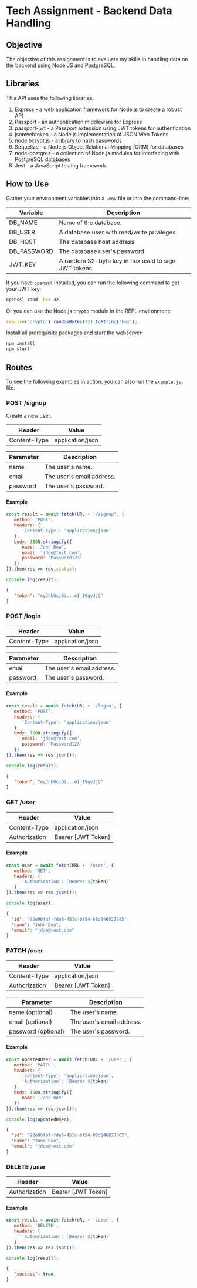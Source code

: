 # Tech Assignment - Backend Data Handling

## Objective
The objective of this assignment is to evaluate my skills in handling data on the backend using Node.JS and PostgreSQL.

## Libraries
This API uses the following libraries:
1. Express - a web application framework for Node.js to create a robust API
2. Passport - an authentication middleware for Express
3. passport-jwt - a Passport extension using JWT tokens for authentication
4. jsonwebtoken - a Node.js implementation of JSON Web Tokens
5. node.bcrypt.js - a library to hash passwords
6. Sequelize - a Node.js Object Relational Mapping (ORM) for databases
7. node-postgres - a collection of Node.js modules for interfacing with PostgreSQL databases
8. Jest - a JavaScript testing framework

## How to Use
Gather your environment variables into a `.env` file or into the command-line:

| Variable    |                     Description                      |
| ----------- | ---------------------------------------------------- |
| DB_NAME     | Name of the database.                                |
| DB_USER     | A database user with read/write privileges.          |
| DB_HOST     | The database host address.                           |
| DB_PASSWORD | The database user's password.                        |
| JWT_KEY     | A random 32-byte key in hex used to sign JWT tokens. |

If you have `openssl` installed, you can run the following command to get your JWT key:
```bash
openssl rand -hex 32
```

Or you can use the Node.js `crypto` module in the REPL environment:
```javascript
require('crypto').randomBytes(32).toString('hex');
```

Install all prerequisite packages and start the webserver:
```bash
npm install
npm start
```

## Routes

To see the following examples in action, you can also run the `example.js` file.

### POST /signup
Create a new user.

| Header       | Value            |
| ------------ | ---------------- |
| Content-Type | application/json |

| Parameter | Description               |
| --------- | ------------------------- |
| name      | The user's name.          |
| email     | The user's email address. |
| password  | The user's password.      |

#### Example

```javascript
const result = await fetch(URL + '/signup', {
   method: 'POST',
   headers: {
      'Content-Type': 'application/json'
   },
   body: JSON.stringify({
      name: 'John Doe',
      email: 'jdoe@test.com',
      password: 'Password123'
   })
}).then(res => res.status);

console.log(result);
```

```json
{
   "token": "eyJhbGciOi...eI_I9gyJjQ"
}
```

### POST /login

| Header       | Value            |
| ------------ | ---------------- |
| Content-Type | application/json |

| Parameter | Description               |
| --------- | ------------------------- |
| email     | The user's email address. |
| password  | The user's password.      |

#### Example

```javascript
const result = await fetch(URL + '/login', {
   method: 'POST',
   headers: {
      'Content-Type': 'application/json'
   },
   body: JSON.stringify({
      email: 'jdoe@test.com',
      password: 'Password123'
   })
}).then(res => res.json());

console.log(result);
```

```json
{
   "token": "eyJhbGciOi...eI_I9gyJjQ"
}
```

### GET /user

| Header        | Value              |
| ------------- | ------------------ |
| Content-Type  | application/json   |
| Authorization | Bearer [JWT Token] |

#### Example

```javascript
const user = await fetch(URL + '/user', {
   method: 'GET',
   headers: {
      'Authorization': `Bearer ${token}`
   }
}).then(res => res.json());

console.log(user);
```

```json
{
  "id": "92e96faf-fda6-451c-bf54-88d846827585",
  "name": "John Doe",
  "email": "jdoe@test.com"
}
```

### PATCH /user

| Header        | Value              |
| ------------- | ------------------ |
| Content-Type  | application/json   |
| Authorization | Bearer [JWT Token] |

| Parameter           | Description               |
| ------------------- | ------------------------- |
| name (optional)     | The user's name.          |
| email (optional)    | The user's email address. |
| password (optional) | The user's password.      |

#### Example

```javascript
const updatedUser = await fetch(URL + '/user', {
   method: 'PATCH',
   headers: {
      'Content-Type': 'application/json',
      'Authorization': `Bearer ${token}`
   },
   body: JSON.stringify({
      name: 'Jane Doe'
   })
}).then(res => res.json());

console.log(updatedUser);
```

```json
{
  "id": "92e96faf-fda6-451c-bf54-88d846827585",
  "name": "Jane Doe",
  "email": "jdoe@test.com"
}
```

### DELETE /user

| Header        | Value              |
| ------------- | ------------------ |
| Authorization | Bearer [JWT Token] |

#### Example

```javascript
const result = await fetch(URL + '/user', {
   method: 'DELETE',
   headers: {
      'Authorization': `Bearer ${token}`
   }
}).then(res => res.json());

console.log(result);
```

```json
{
   "success": true
}
```